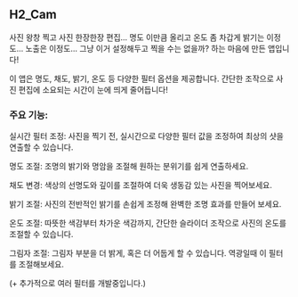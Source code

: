 ## H2_Cam

사진 왕창 찍고 사진 한장한장 편집... 명도 이만큼 올리고 온도 좀 차갑게 밝기는 이정도... 노출은 이정도... 
그냥 이거 설정해두고 찍을 수는 없을까? 하는 마음에 만든 앱입니다!

이 앱은 명도, 채도, 밝기, 온도 등 다양한 필터 옵션을 제공합니다. 간단한 조작으로 사진 편집에 소요되는 시간이 눈에 띄게 줄어듭니다!

### 주요 기능:

실시간 필터 조정: 사진을 찍기 전, 실시간으로 다양한 필터 값을 조정하여 최상의 샷을 연출할 수 있습니다.

명도 조절: 조명의 밝기와 명암을 조절해 원하는 분위기를 쉽게 연출하세요.

채도 변경: 색상의 선명도와 깊이를 조절하여 더욱 생동감 있는 사진을 찍어보세요.

밝기 조절: 사진의 전반적인 밝기를 손쉽게 조정해 완벽한 조명 효과를 만들어 보세요.

온도 조절: 따뜻한 색감부터 차가운 색감까지, 간단한 슬라이더 조작으로 사진의 온도를 조절할 수 있습니다.

그림자 조절: 그림자 부분을 더 밝게, 혹은 더 어둡게 할 수 있습니다. 역광일때 이 필터를 조절해보세요.

(+ 추가적으로 여러 필터를 개발중입니다.)
